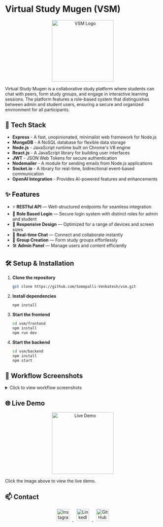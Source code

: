 <!--
# Virtual Study Mugen

## Introduction
Virtual Study Mugen is a collaborative study platform where students can chat with peers, form study groups, and engage in interactive learning sessions. The platform features a role-based system that distinguishes between admin and student users, ensuring a secure and organized environment for all participants.

## Tech Stack
- **Express**: Fast, unopinionated, minimalist web framework for Node.js.
- **MongoDB**: A NoSQL database for flexible data storage.
- **Node.js**: JavaScript runtime built on Chrome's V8 engine.
- **React.js**: A JavaScript library for building user interfaces.
- **JWT**: JSON Web Tokens for secure authentication.
- **Nodemailer**: Module for sending emails.
- **Socket.io**: Library for real-time communication.
- **OpenAI Integration**: Provides AI-powered features.

## Features
- **RESTful API**: Well-structured API endpoints for seamless integration.
- **Role Based Login**: Secure login system with distinct roles for admin and student.
- **Responsive Design**: Optimized for a range of devices and screen sizes.

## Setup

### Installation Steps
1. **Clone the repository:**
   ```bash
   git clone https://github.com/Somepalli-Venkatesh/vsm.git
2. **Install dependencies:**
   ```bash
   npm install
3. **Start the frontend:**
   ```bash
   cd vsm/frontend
   npm install
   npm run dev
4. **Start the backend:**
   ```bash
   cd vsm/backend
   npm install
   npm start
## Workflow

Below are some screenshots demonstrating the workflow of Virtual Study Mugen:

1. **Login Screen:**
   ![Login Screen](./screenshots/login.png)

2. **Dashboard:**
   ![Dashboard](./screenshots/dashboard.png)

3. **Chat Interface:**
   ![Chat Interface](./screenshots/chat.png)

4. **Group Creation:**
   ![Group Creation](./screenshots/group.png)

5. **Admin Panel:**
   ![Admin Panel](./screenshots/admin.png)

6. **User Profile:**
   ![User Profile](./screenshots/profile.png)

7. **Study Session:**
   ![Study Session](./screenshots/study.png)

8. **Real-time Notifications:**
   ![Notifications](./screenshots/notifications.png)

9. **Settings:**
   ![Settings](./screenshots/settings.png)

10. **Responsive Design:**
    ![Responsive Design](./screenshots/responsive.png)
## Live Demo
Check out the live demo [here](https://dummyurl.com).

 -->

# Virtual Study Mugen (VSM)

<p align="center">
  <img src="YOUR_IMAGE_URL" alt="VSM Logo" width="200"/>
</p>

Virtual Study Mugen is a collaborative study platform where students can chat with peers, form study groups, and engage in interactive learning sessions. The platform features a role-based system that distinguishes between admin and student users, ensuring a secure and organized environment for all participants.

## 🚀 Tech Stack

- **Express** - A fast, unopinionated, minimalist web framework for Node.js
- **MongoDB** - A NoSQL database for flexible data storage
- **Node.js** - JavaScript runtime built on Chrome's V8 engine
- **React.js** - A JavaScript library for building user interfaces
- **JWT** - JSON Web Tokens for secure authentication
- **Nodemailer** - A module for sending emails from Node.js applications
- **Socket.io** - A library for real-time, bidirectional event-based communication
- **OpenAI Integration** - Provides AI-powered features and enhancements

## ✨ Features

- ⚡ **RESTful API** — Well-structured endpoints for seamless integration
- 🔐 **Role Based Login** — Secure login system with distinct roles for admin and student
- 📱 **Responsive Design** — Optimized for a range of devices and screen sizes
- 💬 **Real-time Chat** — Connect and collaborate instantly
- 👥 **Group Creation** — Form study groups effortlessly
- 🛠 **Admin Panel** — Manage users and content efficiently

## 🛠️ Setup & Installation

1. **Clone the repository**

   ```bash
   git clone https://github.com/Somepalli-Venkatesh/vsm.git
   ```

2. **Install dependencies**

   ```bash
   npm install
   ```

3. **Start the frontend**

   ```bash
   cd vsm/frontend
   npm install
   npm run dev
   ```

4. **Start the backend**
   ```bash
   cd vsm/backend
   npm install
   npm start
   ```

## 📸 Workflow Screenshots

<details>
<summary>Click to view workflow screenshots</summary>

### Row 1

<p align="center">
  <img src="./screenshots/workflow1.png" alt="Workflow 1" width="400"/>
  <img src="./screenshots/workflow2.png" alt="Workflow 2" width="400"/>
</p>

### Row 2

<p align="center">
  <img src="./screenshots/workflow3.png" alt="Workflow 3" width="400"/>
  <img src="./screenshots/workflow4.png" alt="Workflow 4" width="400"/>
</p>

### Row 3

<p align="center">
  <img src="./screenshots/workflow5.png" alt="Workflow 5" width="400"/>
  <img src="./screenshots/workflow6.png" alt="Workflow 6" width="400"/>
</p>

### Row 4

<p align="center">
  <img src="./screenshots/workflow7.png" alt="Workflow 7" width="400"/>
  <img src="./screenshots/workflow8.png" alt="Workflow 8" width="400"/>
</p>

### Row 5

<p align="center">
  <img src="./screenshots/workflow9.png" alt="Workflow 9" width="400"/>
  <img src="./screenshots/workflow10.png" alt="Workflow 10" width="400"/>
</p>

### Row 6

<p align="center">
  <img src="./screenshots/workflow11.png" alt="Workflow 11" width="400"/>
  <img src="./screenshots/workflow12.png" alt="Workflow 12" width="400"/>
</p>

### Row 7

<p align="center">
  <img src="./screenshots/workflow13.png" alt="Workflow 13" width="400"/>
  <img src="./screenshots/workflow14.png" alt="Workflow 14" width="400"/>
</p>

### Row 8

<p align="center">
  <img src="./screenshots/workflow15.png" alt="Workflow 15" width="400"/>
  <img src="./screenshots/workflow16.png" alt="Workflow 16" width="400"/>
</p>

### Row 9

<p align="center">
  <img src="./screenshots/workflow17.png" alt="Workflow 17" width="400"/>
  <img src="./screenshots/workflow18.png" alt="Workflow 18" width="400"/>
</p>

### Row 10

<p align="center">
  <img src="./screenshots/workflow19.png" alt="Workflow 19" width="400"/>
  <img src="./screenshots/workflow20.png" alt="Workflow 20" width="400"/>
</p>

</details>

## 🌐 Live Demo

<p align="center">
  <a href="https://dummyurl.com" target="_blank">
    <img src="./screenshots/demo.png" alt="Live Demo" width="200"/>
  </a>
</p>

Click the image above to view the live demo.

## 📫 Contact

<p align="center">
  <a href="https://instagram.com" target="_blank">
    <img src="./screenshots/instagram_icon.png" alt="Instagram" width="40" style="margin: 0 10px"/>
  </a>
  <a href="https://linkedin.com" target="_blank">
    <img src="./screenshots/linkedin_icon.png" alt="LinkedIn" width="40" style="margin: 0 10px"/>
  </a>
  <a href="https://github.com" target="_blank">
    <img src="./screenshots/github_icon.png" alt="GitHub" width="40" style="margin: 0 10px"/>
  </a>
</p>
